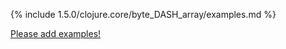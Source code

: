 {% include 1.5.0/clojure.core/byte_DASH_array/examples.md %}

[Please add examples!](https://github.com/arrdem/grimoire/edit/master/_includes/1.6.0/clojure.core/byte_DASH_array/examples.md)
